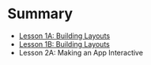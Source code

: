 # Summary

* [Lesson 1A: Building Layouts](lessons/1a_building_layouts.md)
* [Lesson 1B: Building Layouts](lessons/1b_building_layouts.md)
* Lesson 2A: Making an App Interactive

